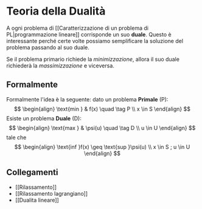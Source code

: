 # Teoria della Dualità

A ogni problema di [[Caratterizzazione di un problema di PL|programmazione lineare]] corrisponde un suo **duale**. Questo è interessante perché certe volte possiamo semplificare la soluzione del problema passando al suo duale.

Se il problema primario richiede la *minimizzazione*, allora il suo duale richiederà la *massimizzazione* e viceversa.

## Formalmente

Formalmente l'idea è la seguente: dato un problema **Primale** (P):
$$
\begin{align}
\text{min } & f(x) \quad \tag P \\
x \in S
\end{align}
$$
Esiste un problema **Duale** (D):
$$
\begin{align}
\text{max } & \psi(u) \quad \tag D \\
u \in U
\end{align}
$$
tale che 
$$
\begin{align}
\text{inf }f(x)  \geq \text{sup }\psi(u) \\
x \in S ; u \in U
\end{align}
$$

## Collegamenti
- [[Rilassamento]]
- [[Rilassamento lagrangiano]]
- [[Dualita lineare]]
